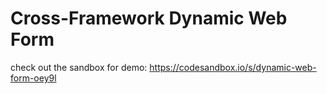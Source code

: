 # Cross-Framework Dynamic Web Form

check out the sandbox for demo: https://codesandbox.io/s/dynamic-web-form-oey9l

